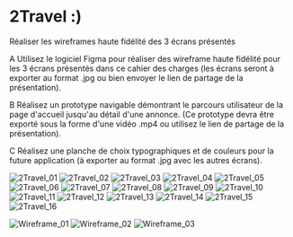 # 2Travel :)
Réaliser les wireframes haute fidélité des 3 écrans présentés

A
Utilisez le logiciel Figma pour réaliser des wireframe haute fidélité pour les 3 écrans présentés dans ce cahier des charges 
(les écrans seront à exporter au format .jpg ou bien envoyer le lien de partage de la présentation).

B
Réalisez un prototype navigable démontrant le parcours utilisateur de la page d'accueil jusqu'au détail
d'une annonce. (Ce prototype devra être exporté sous la forme d'une vidéo .mp4 ou utilisez le lien de partage de la présentation).

C
Réalisez une planche de choix typographiques et de couleurs pour la future application (à exporter au
format .jpg avec les autres écrans).


![2Travel_01](https://github.com/jocile242/2Travel/assets/146430372/3e3e7199-61d2-4621-9e1e-4dfe2da12acc)
![2Travel_02](https://github.com/jocile242/2Travel/assets/146430372/2c1b95bb-fc3f-4c78-b246-edf984869345)
![2Travel_03](https://github.com/jocile242/2Travel/assets/146430372/32315ce3-d3d3-4107-a17a-8ffcddec811b)
![2Travel_04](https://github.com/jocile242/2Travel/assets/146430372/1b1b39ae-5108-43c5-b7ca-936651fe9159)
![2Travel_05](https://github.com/jocile242/2Travel/assets/146430372/082660b0-98cc-4e9d-bfd1-de21c2a5862b)
![2Travel_06](https://github.com/jocile242/2Travel/assets/146430372/05a25167-e9b5-4bcc-93a0-428f30884adb)
![2Travel_07](https://github.com/jocile242/2Travel/assets/146430372/6232c243-206d-4c07-9766-f23982ee79e0)
![2Travel_08](https://github.com/jocile242/2Travel/assets/146430372/4f5d2efc-10a5-4a67-82e6-4e54365856a8)
![2Travel_09](https://github.com/jocile242/2Travel/assets/146430372/820e1bfa-ee4d-4e75-b9ba-2e88dbe341d2)
![2Travel_10](https://github.com/jocile242/2Travel/assets/146430372/dcc6ea13-53f2-4f63-a13c-248fd72a3516)
![2Travel_11](https://github.com/jocile242/2Travel/assets/146430372/da4612f3-2adc-4b8d-8665-55dd2763e194)
![2Travel_12](https://github.com/jocile242/2Travel/assets/146430372/3e8b25ac-3628-435f-8aab-3698bc4eea73)
![2Travel_13](https://github.com/jocile242/2Travel/assets/146430372/345b61d1-0713-4e8c-82ce-3f1172f354d6)
![2Travel_14](https://github.com/jocile242/2Travel/assets/146430372/794fff14-c078-45b7-80cd-bb0df1e22470)
![2Travel_15](https://github.com/jocile242/2Travel/assets/146430372/698eef98-f01f-4502-bab6-87a44e897fab)
![2Travel_16](https://github.com/jocile242/2Travel/assets/146430372/2514c860-8b15-4313-8972-d71c76e65d78)


![Wireframe_01](https://github.com/jocile242/2Travel/assets/146430372/32dab265-8d7d-45f7-a233-dfd0965e55a9)
![Wireframe_02](https://github.com/jocile242/2Travel/assets/146430372/cb75dbbe-c4d0-4ae6-89e6-1439aabfb07a)
![Wireframe_03](https://github.com/jocile242/2Travel/assets/146430372/0833239d-1e39-4ab1-adca-822a99cb39f2)




